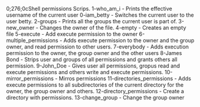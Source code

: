 
0;276;0cShell permissions Scrips.
1-who_am_i  - Prints the effective username of the current user
0-iam_betty - Switches the current user to the user betty.
2-groups - Prints all the groups the current user is part of.
3-new_owner - Changes the owner of the file.
4-empty - Creates an empty file
5-execute - Add execute permission to the owner
6-multiple_permissions - Adds execute permission to the owner and the group owner, and read permission to other users.
7-everybody - Adds execution permission to the owner, the group owner and the other users
8-James Bond - Strips user and groups of all permissions and grants others all permission.
9-John_Doe - Gives user all permissions, gropus read and execute permissions and others write and execute permissions.
10-mirror_permissions - Mirros permissions
11-directories_permissions - Adds execute permissions to all subdirectories of the current directory for the owner, the group owner and others.
12-directory_permissions - Create a directory with permissions.
13-change_group - Change the group owner 
